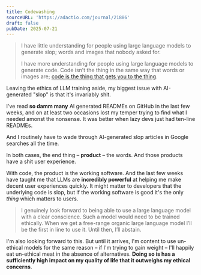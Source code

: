 ```yaml
---
title: Codewashing
sourceURL: 'https://adactio.com/journal/21886'
draft: false
pubDate: 2025-07-21
---
```


> I have little understanding for people using large language models to generate slop; words and images that nobody asked for.
>
> I have more understanding for people using large language models to generate code. Code isn’t the thing in the same way that words or images are; [code is the thing that gets you to the thing](https://youtu.be/QeY_5n75zPM?si=7Yajowz6aHEoL07u).

Leaving the ethics of LLM training aside, my biggest issue with AI-generated "slop" is that it's invariably shit.

I've read **so damm many** AI generated READMEs on GitHub in the last few weeks, and on at least two occasions lost my temper trying to find what I needed amonst the nonsense. It was better when lazy devs just had ten-line READMEs.

And I routinely have to wade through AI-generated slop articles in Google searches all the time.

In both cases, the end thing – **product** – the words. And those products have a shit user experience.

With code, the product is the working software. And the last few weeks have taught me that LLMs are **incredibly powerful** at helping me make decent user experiences quickly. It might matter to developers that the underlying code is slop, but if the working software is good it's the only _thing_ which matters to users.

> I genuinely look forward to being able to use a large language model with a clear conscience. Such a model would need to be trained ethically. When we get a free-range organic large language model I’ll be the first in line to use it. Until then, I’ll abstain.

I'm also looking forward to this. But until it arrives, I'm content to use un-ethical models for the same reason – if I'm trying to gain weight – I'll happily eat un-ethical meat in the absence of alternatives. **Doing so is has a sufficiently high impact on my quality of life that it outweighs my ethical concerns**.

